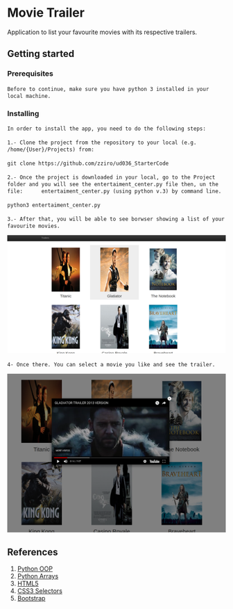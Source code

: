 # Movie Trailer
Application to list your favourite movies with its respective trailers.


## Getting started

### Prerequisites

	Before to continue, make sure you have python 3 installed in your local machine.

### Installing
	
	In order to install the app, you need to do the following steps:

	1.- Clone the project from the repository to your local (e.g. /home/{User}/Projects) from:	
	
	git clone https://github.com/zziro/ud036_StarterCode

	2.- Once the project is downloaded in your local, go to the Project folder and you will see the entertaiment_center.py file then, un the file: 		entertaiment_center.py (using python v.3) by command line.

	python3 entertaiment_center.py

	3.- After that, you will be able to see borwser showing a list of your favourite movies.
![alt text][trailers]

	4- Once there. You can select a movie you like and see the trailer.
![alt text][movie_trailer]

[trailers]: https://github.com/zziro/ud036_StarterCode/blob/master/images/trailers.png
[movie_trailer]: https://github.com/zziro/ud036_StarterCode/blob/master/images/movie_trailer.png

## References

1. [Python OOP](https://python.swaroopch.com/oop.html)
2. [Python Arrays](https://www.programiz.com/python-programming/array)
3. [HTML5](https://developer.mozilla.org/en-US/docs/Web/Guide/HTML/HTML5)
4. [CSS3 Selectors](https://css-tricks.com/multiple-class-id-selectors/)
5. [Bootstrap](https://getbootstrap.com/docs/3.3/getting-started/)

